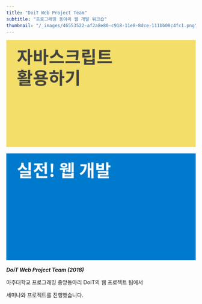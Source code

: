 ```yaml
---
title: "DoiT Web Project Team"
subtitle: "프로그래밍 동아리 웹 개발 워크숍"
thumbnail: "/_images/46553522-af2a8e80-c918-11e8-8dce-111bb08c4fc1.png"
---
```


![](/_images/46553523-afc32500-c918-11e8-82e4-b04d95fae4ba.png)

![](/_images/46553524-afc32500-c918-11e8-9176-6b4de15dd988.png)

_**DoiT Web Project Team (2018)**_

아주대학교 프로그래밍 중앙동아리 DoiT의 웹 프로젝트 팀에서

세미나와 프로젝트를 진행했습니다.
